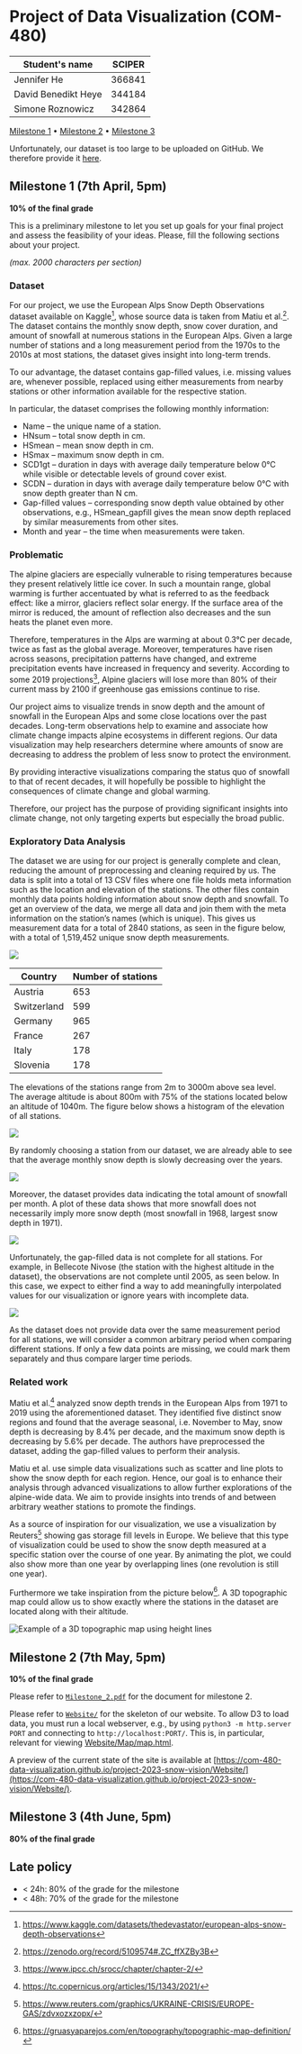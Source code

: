# Project of Data Visualization (COM-480)

| Student's name      | SCIPER |
| ------------------- | ------ |
| Jennifer He         | 366841 |
| David Benedikt Heye | 344184 |
| Simone Roznowicz    | 342864 |

[Milestone 1](#milestone-1-7th-april-5pm) • [Milestone
2](#milestone-2-7th-may-5pm) • [Milestone 3](#milestone-3)

Unfortunately, our dataset is too large to be uploaded on GitHub.  We
therefore provide it
[here](https://drive.google.com/drive/folders/1dbQMLpdP1ELydWlzE0RpUYygnAP4FNyu).

## Milestone 1 (7th April, 5pm)

**10% of the final grade**

This is a preliminary milestone to let you set up goals for your final
project and assess the feasibility of your ideas.  Please, fill the
following sections about your project.

*(max. 2000 characters per section)*

### Dataset

For our project, we use the European Alps Snow Depth Observations
dataset available on Kaggle[^1], whose source data is taken from Matiu
et al.[^2].  The dataset contains the monthly snow depth, snow cover
duration, and amount of snowfall at numerous stations in the European
Alps.  Given a large number of stations and a long measurement period
from the 1970s to the 2010s at most stations, the dataset gives
insight into long-term trends.

To our advantage, the dataset contains gap-filled values, i.e. missing
values are, whenever possible, replaced using either measurements from
nearby stations or other information available for the respective
station.

In particular, the dataset comprises the following monthly
information:
- Name – the unique name of a station.
- HNsum – total snow depth in cm.
- HSmean – mean snow depth in cm.
- HSmax – maximum snow depth in cm.
- SCD1gt – duration in days with average daily temperature below 0°C
  while visible or detectable levels of ground cover exist.
- SCDN – duration in days with average daily temperature below 0°C
  with snow depth greater than N cm.
- Gap-filled values – corresponding snow depth value obtained by other
  observations, e.g., HSmean_gapfill gives the mean snow depth
  replaced by similar measurements from other sites.
- Month and year – the time when measurements were taken.

[^1]:
    https://www.kaggle.com/datasets/thedevastator/european-alps-snow-depth-observations
[^2]:
    https://zenodo.org/record/5109574#.ZC_ffXZBy3B

### Problematic

The alpine glaciers are especially vulnerable to rising temperatures
because they present relatively little ice cover.  In such a mountain
range, global warming is further accentuated by what is referred to as
the feedback effect: like a mirror, glaciers reflect solar energy.  If
the surface area of the mirror is reduced, the amount of reflection
also decreases and the sun heats the planet even more.

Therefore, temperatures in the Alps are warming at about 0.3°C per
decade, twice as fast as the global average. Moreover, temperatures
have risen across seasons, precipitation patterns have changed, and
extreme precipitation events have increased in frequency and
severity. According to some 2019 projections[^3], Alpine glaciers will
lose more than 80% of their current mass by 2100 if greenhouse gas
emissions continue to rise.

Our project aims to visualize trends in snow depth and the amount of
snowfall in the European Alps and some close locations over the past
decades. Long-term observations help to examine and associate how
climate change impacts alpine ecosystems in different regions.  Our
data visualization may help researchers determine where amounts of
snow are decreasing to address the problem of less snow to protect the
environment.

By providing interactive visualizations comparing the status quo of
snowfall to that of recent decades, it will hopefully be possible to
highlight the consequences of climate change and global warming.

Therefore, our project has the purpose of providing significant
insights into climate change, not only targeting experts but
especially the broad public.

[^3]:
    https://www.ipcc.ch/srocc/chapter/chapter-2/

### Exploratory Data Analysis

The dataset we are using for our project is generally complete and
clean, reducing the amount of preprocessing and cleaning required by
us.  The data is split into a total of 13 CSV files where one file
holds meta information such as the location and elevation of the
stations.  The other files contain monthly data points holding
information about snow depth and snowfall.  To get an overview of the
data, we merge all data and join them with the meta information on the
station’s names (which is unique).  This gives us measurement data for
a total of 2840 stations, as seen in the figure below, with a total of
1,519,452 unique snow depth measurements.

![](Exploration/plots/map.png)

| Country     | Number of stations |
|-------------|--------------------|
| Austria     | 653                |
| Switzerland | 599                |
| Germany     | 965                |
| France      | 267                |
| Italy       | 178                |
| Slovenia    | 178                |

The elevations of the stations range from 2m to 3000m above sea level.
The average altitude is about 800m with 75% of the stations located
below an altitude of 1040m.  The figure below shows a histogram of the
elevation of all stations.

![](Exploration/plots/hist_elevation.png)

By randomly choosing a station from our dataset, we are already able
to see that the average monthly snow depth is slowly decreasing over
the years.

![](Exploration/plots/snowdepth.png)

Moreover, the dataset provides data indicating the total amount of
snowfall per month.  A plot of these data shows that more snowfall
does not necessarily imply more snow depth (most snowfall in 1968,
largest snow depth in 1971).

![](Exploration/plots/snowfall.png)

Unfortunately, the gap-filled data is not complete for all stations.
For example, in Bellecote Nivose (the station with the highest altitude in the
dataset), the observations are not complete until 2005, as seen below.
In this case, we expect to either find a way to add meaningfully
interpolated values for our visualization or ignore years with
incomplete data.

![](Exploration/plots/bellecote_nivose.png)

As the dataset does not provide data over the same measurement period
for all stations, we will consider a common arbitrary period when
comparing different stations.  If only a few data points are missing,
we could mark them separately and thus compare larger time periods.

### Related work

Matiu et al.[^4] analyzed snow depth trends in the European Alps from
1971 to 2019 using the aforementioned dataset.  They identified five
distinct snow regions and found that the average seasonal,
i.e. November to May, snow depth is decreasing by 8.4% per decade, and
the maximum snow depth is decreasing by 5.6% per decade.  The authors
have preprocessed the dataset, adding the gap-filled values to perform
their analysis.

Matiu et al. use simple data visualizations such as scatter and line
plots to show the snow depth for each region.  Hence, our goal is to
enhance their analysis through advanced visualizations to allow
further explorations of the alpine-wide data. We aim to provide
insights into trends of and between arbitrary weather stations to
promote the findings.

As a source of inspiration for our visualization, we use a
visualization by Reuters[^5] showing gas storage fill levels in
Europe.  We believe that this type of visualization could be used to
show the snow depth measured at a specific station over the course of
one year.  By animating the plot, we could also show more than one
year by overlapping lines (one revolution is still one year).

Furthermore we take inspiration from the picture below[^6].  A 3D
topographic map could allow us to show exactly where the stations in
the dataset are located along with their altitude.

![Example of a 3D topographic map using height
lines](Exploration/plots/3d_topographic_map.jpg)

[^4]:
    https://tc.copernicus.org/articles/15/1343/2021/
[^5]:
    https://www.reuters.com/graphics/UKRAINE-CRISIS/EUROPE-GAS/zdvxozxzopx/
[^6]:
    https://gruasyaparejos.com/en/topography/topographic-map-definition/

## Milestone 2 (7th May, 5pm)

**10% of the final grade**

Please refer to [`Milestone_2.pdf`](Milestone_2.pdf) for the document
for milestone 2.

Please refer to [`Website/`](Website/) for the skeleton of our
website.  To allow D3 to load data, you must run a local webserver,
e.g., by using `python3 -m http.server PORT` and connecting to
`http://localhost:PORT/`.  This is, in particular, relevant for
viewing [Website/Map/map.html](Website/Map/map.html).

A preview of the current state of the site is available at
[https://com-480-data-visualization.github.io/project-2023-snow-vision/Website/](https://com-480-data-visualization.github.io/project-2023-snow-vision/Website/).

## Milestone 3 (4th June, 5pm)

**80% of the final grade**


## Late policy

- < 24h: 80% of the grade for the milestone
- < 48h: 70% of the grade for the milestone
